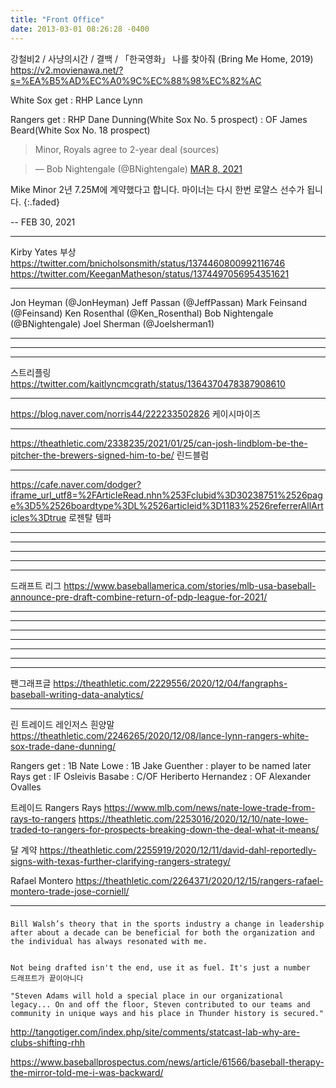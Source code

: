 ```yaml
---
title: "Front Office"
date: 2013-03-01 08:26:28 -0400
---
```


강철비2 / 사냥의시간 / 결백 /
「한국영화」 나를 찾아줘 (Bring Me Home, 2019)
https://v2.movienawa.net/?s=%EA%B5%AD%EC%A0%9C%EC%88%98%EC%82%AC

White Sox get
: RHP Lance Lynn

Rangers get
: RHP Dane Dunning(White Sox No. 5 prospect)
: OF James Beard(White Sox No. 18 prospect)

> Minor, Royals agree to 2-year deal (sources)

<script async src="//platform.twitter.com/widgets.js" charset="utf-8"></script>
<blockquote class="twitter-tweet" data-lang="en">
  &mdash; Bob Nightengale (@BNightengale)
  <a href="https://twitter.com/BNightengale/status/1363569104779501570">MAR 8, 2021</a>
</blockquote>

Mike Minor 2년 7.25M에 계약했다고 합니다. 마이너는 다시 한번 로얄스 선수가 됩니다.
{:.faded}

 -- FEB 30, 2021

---

Kirby Yates 부상
https://twitter.com/bnicholsonsmith/status/1374460800992116746
https://twitter.com/KeeganMatheson/status/1374497056954351621

---

Jon Heyman (@JonHeyman)
Jeff Passan (@JeffPassan)
Mark Feinsand (@Feinsand)
Ken Rosenthal (@Ken_Rosenthal)
Bob Nightengale (@BNightengale)
Joel Sherman (@Joelsherman1)

---


---


---
스트리플링
https://twitter.com/kaitlyncmcgrath/status/1364370478387908610

---

https://blog.naver.com/norris44/222233502826
케이시마이즈

---

https://theathletic.com/2338235/2021/01/25/can-josh-lindblom-be-the-pitcher-the-brewers-signed-him-to-be/
린드블럼

---
https://cafe.naver.com/dodger?iframe_url_utf8=%2FArticleRead.nhn%253Fclubid%3D30238751%2526page%3D5%2526boardtype%3DL%2526articleid%3D1183%2526referrerAllArticles%3Dtrue
로젠탈 템파

---


---

---


---


---
드래프트 리그
https://www.baseballamerica.com/stories/mlb-usa-baseball-announce-pre-draft-combine-return-of-pdp-league-for-2021/

---


---



---

---

---


---

---


팬그래프글
https://theathletic.com/2229556/2020/12/04/fangraphs-baseball-writing-data-analytics/

---

린 트레이드 레인저스 흰양말
https://theathletic.com/2246265/2020/12/08/lance-lynn-rangers-white-sox-trade-dane-dunning/

Rangers get
: 1B Nate Lowe
: 1B Jake Guenther
: player to be named later
Rays get
: IF Osleivis Basabe
: C/OF Heriberto Hernandez
: OF Alexander Ovalles

트레이드 Rangers Rays
https://www.mlb.com/news/nate-lowe-trade-from-rays-to-rangers
https://theathletic.com/2253016/2020/12/10/nate-lowe-traded-to-rangers-for-prospects-breaking-down-the-deal-what-it-means/

달 계약
https://theathletic.com/2255919/2020/12/11/david-dahl-reportedly-signs-with-texas-further-clarifying-rangers-strategy/

Rafael Montero
https://theathletic.com/2264371/2020/12/15/rangers-rafael-montero-trade-jose-corniell/

---


###
```
Bill Walsh’s theory that in the sports industry a change in leadership after about a decade can be beneficial for both the organization and the individual has always resonated with me.


Not being drafted isn't the end, use it as fuel. It's just a number
드래프트가 끝이아니다

"Steven Adams will hold a special place in our organizational legacy... On and off the floor, Steven contributed to our teams and community in unique ways and his place in Thunder history is secured."
```





http://tangotiger.com/index.php/site/comments/statcast-lab-why-are-clubs-shifting-rhh

https://www.baseballprospectus.com/news/article/61566/baseball-therapy-the-mirror-told-me-i-was-backward/
